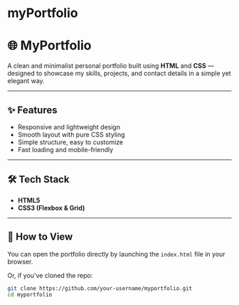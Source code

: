 # myPortfolio
# 🌐 MyPortfolio

A clean and minimalist personal portfolio built using **HTML** and **CSS** — designed to showcase my skills, projects, and contact details in a simple yet elegant way.

---

## ✨ Features
- Responsive and lightweight design  
- Smooth layout with pure CSS styling  
- Simple structure, easy to customize  
- Fast loading and mobile-friendly  

---

## 🛠️ Tech Stack
- **HTML5**
- **CSS3 (Flexbox & Grid)**

---

## 🚀 How to View
You can open the portfolio directly by launching the `index.html` file in your browser.

Or, if you’ve cloned the repo:

```bash
git clone https://github.com/your-username/myportfolio.git
cd myportfolio

